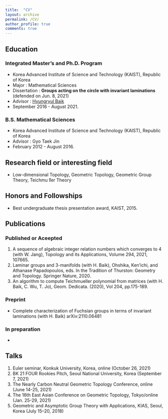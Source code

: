 ```yaml
---
title:  "CV"
layout: archive
permalink: /CV/
author_profile: true
comments: true
---
```


 
## Education


### Integrated Master’s and Ph.D. Program

- Korea Advanced Institute of Science and Technology (KAIST), Republic of Korea
- Major : Mathematical Sciences
- Dissertation : **Groups acting on the circle with invariant laminations** (defended on Jun. 8, 2021)
- Advisor : [Hyungryul Baik](https://sites.google.com/site/hrbaik85/ "Hyungryul Baik's site")
- September 2016 - August 2021.


### B.S. Mathematical Sciences

- Korea Advanced Institute of Science and Technology (KAIST), Republic of Korea
- Advisor : Gyo Taek Jin 
- February 2012 - August 2016.

## Research field or interesting field

- Low-dimensional Topology, Geometric Topology, Geometric Group Theory, Teichmu ̈ller Theory

## Honors and Followships

- Best undergraduate thesis presentation award, KAIST, 2015.

## Publications

### Published or Aceepted 

1. A sequence of algebraic integer relation numbers which converges to 4 (with W. Jang), Topology and its Applications, Volume 294, 2021, 107665.
1. Laminar groups and 3-manifolds (with H. Baik), Ohshika, Ken’ichi, and Athanase Papadopoulos, eds. In the Tradition of Thurston: Geometry and Topology. Springer Nature, 2020.
1. An algorithm to compute Teichmueller polynomial from matrices (with H. Baik, C. Wu, T. Jo), Geom. Dedicata. (2020), Vol 204, pp.175-189.

### Preprint

- Complete characterization of Fuchsian groups in terms of invariant laminations (with H. Baik) arXiv:2110.06481

### In preparation
-

## Talks

1. Euler seminar, Konkuk University, Korea, online (October 26, 2021)
1. BK 21 FOUR Rookies Pitch, Seoul National University, Korea (September 7, 2021) 
1. The Nearly Carbon Neutral Geometric Topology Conference, online (June 14-25, 2021)
1. The 16th East Asian Conference on Geometric Topology, Tokyo/online (Jan. 25-29, 2021)
1. Geometric and Asymptotic Group Theory with Applications, KIAS, Seoul, Korea (July 15–20, 2018)

